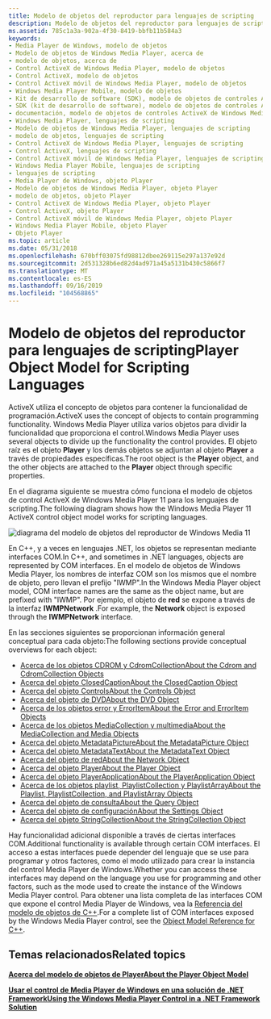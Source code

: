 ```yaml
---
title: Modelo de objetos del reproductor para lenguajes de scripting
description: Modelo de objetos del reproductor para lenguajes de scripting
ms.assetid: 785c1a3a-902a-4f30-8419-bbfb11b584a3
keywords:
- Media Player de Windows, modelo de objetos
- Modelo de objetos de Windows Media Player, acerca de
- modelo de objetos, acerca de
- Control ActiveX de Windows Media Player, modelo de objetos
- Control ActiveX, modelo de objetos
- Control ActiveX móvil de Windows Media Player, modelo de objetos
- Windows Media Player Mobile, modelo de objetos
- Kit de desarrollo de software (SDK), modelo de objetos de controles ActiveX de Windows Media Player
- SDK (kit de desarrollo de software), modelo de objetos de controles ActiveX de Windows Media Player
- documentación, modelo de objetos de controles ActiveX de Windows Media Player
- Windows Media Player, lenguajes de scripting
- Modelo de objetos de Windows Media Player, lenguajes de scripting
- modelo de objetos, lenguajes de scripting
- Control ActiveX de Windows Media Player, lenguajes de scripting
- Control ActiveX, lenguajes de scripting
- Control ActiveX móvil de Windows Media Player, lenguajes de scripting
- Windows Media Player Mobile, lenguajes de scripting
- lenguajes de scripting
- Media Player de Windows, objeto Player
- Modelo de objetos de Windows Media Player, objeto Player
- modelo de objetos, objeto Player
- Control ActiveX de Windows Media Player, objeto Player
- Control ActiveX, objeto Player
- Control ActiveX móvil de Windows Media Player, objeto Player
- Windows Media Player Mobile, objeto Player
- Objeto Player
ms.topic: article
ms.date: 05/31/2018
ms.openlocfilehash: 670bff03075fd98812dbee269115e297a137e92d
ms.sourcegitcommit: 2d531328b6ed82d4ad971a45a5131b430c5866f7
ms.translationtype: MT
ms.contentlocale: es-ES
ms.lasthandoff: 09/16/2019
ms.locfileid: "104568865"
---
```

# <a name="player-object-model-for-scripting-languages"></a><span data-ttu-id="3bcf0-129">Modelo de objetos del reproductor para lenguajes de scripting</span><span class="sxs-lookup"><span data-stu-id="3bcf0-129">Player Object Model for Scripting Languages</span></span>

<span data-ttu-id="3bcf0-130">ActiveX utiliza el concepto de objetos para contener la funcionalidad de programación.</span><span class="sxs-lookup"><span data-stu-id="3bcf0-130">ActiveX uses the concept of objects to contain programming functionality.</span></span> <span data-ttu-id="3bcf0-131">Windows Media Player utiliza varios objetos para dividir la funcionalidad que proporciona el control.</span><span class="sxs-lookup"><span data-stu-id="3bcf0-131">Windows Media Player uses several objects to divide up the functionality the control provides.</span></span> <span data-ttu-id="3bcf0-132">El objeto raíz es el objeto **Player** y los demás objetos se adjuntan al objeto **Player** a través de propiedades específicas.</span><span class="sxs-lookup"><span data-stu-id="3bcf0-132">The root object is the **Player** object, and the other objects are attached to the **Player** object through specific properties.</span></span>

<span data-ttu-id="3bcf0-133">En el diagrama siguiente se muestra cómo funciona el modelo de objetos de control ActiveX de Windows Media Player 11 para los lenguajes de scripting.</span><span class="sxs-lookup"><span data-stu-id="3bcf0-133">The following diagram shows how the Windows Media Player 11 ActiveX control object model works for scripting languages.</span></span>

![diagrama del modelo de objetos del reproductor de Windows Media 11](images/playeromdiag.png)

<span data-ttu-id="3bcf0-135">En C++, y a veces en lenguajes .NET, los objetos se representan mediante interfaces COM.</span><span class="sxs-lookup"><span data-stu-id="3bcf0-135">In C++, and sometimes in .NET languages, objects are represented by COM interfaces.</span></span> <span data-ttu-id="3bcf0-136">En el modelo de objetos de Windows Media Player, los nombres de interfaz COM son los mismos que el nombre de objeto, pero llevan el prefijo "IWMP".</span><span class="sxs-lookup"><span data-stu-id="3bcf0-136">In the Windows Media Player object model, COM interface names are the same as the object name, but are prefixed with "IWMP".</span></span> <span data-ttu-id="3bcf0-137">Por ejemplo, el objeto de **red** se expone a través de la interfaz **IWMPNetwork** .</span><span class="sxs-lookup"><span data-stu-id="3bcf0-137">For example, the **Network** object is exposed through the **IWMPNetwork** interface.</span></span>

<span data-ttu-id="3bcf0-138">En las secciones siguientes se proporcionan información general conceptual para cada objeto:</span><span class="sxs-lookup"><span data-stu-id="3bcf0-138">The following sections provide conceptual overviews for each object:</span></span>

-   [<span data-ttu-id="3bcf0-139">Acerca de los objetos CDROM y CdromCollection</span><span class="sxs-lookup"><span data-stu-id="3bcf0-139">About the Cdrom and CdromCollection Objects</span></span>](about-the-cdrom-and-cdromcollection-objects.md)
-   [<span data-ttu-id="3bcf0-140">Acerca del objeto ClosedCaption</span><span class="sxs-lookup"><span data-stu-id="3bcf0-140">About the ClosedCaption Object</span></span>](about-the-closedcaption-object.md)
-   [<span data-ttu-id="3bcf0-141">Acerca del objeto Controls</span><span class="sxs-lookup"><span data-stu-id="3bcf0-141">About the Controls Object</span></span>](about-the-controls-object.md)
-   [<span data-ttu-id="3bcf0-142">Acerca del objeto de DVD</span><span class="sxs-lookup"><span data-stu-id="3bcf0-142">About the DVD Object</span></span>](about-the-dvd-object.md)
-   [<span data-ttu-id="3bcf0-143">Acerca de los objetos error y ErrorItem</span><span class="sxs-lookup"><span data-stu-id="3bcf0-143">About the Error and ErrorItem Objects</span></span>](about-the-error-and-erroritem-objects.md)
-   [<span data-ttu-id="3bcf0-144">Acerca de los objetos MediaCollection y multimedia</span><span class="sxs-lookup"><span data-stu-id="3bcf0-144">About the MediaCollection and Media Objects</span></span>](about-the-mediacollection-and-media-objects.md)
-   [<span data-ttu-id="3bcf0-145">Acerca del objeto MetadataPicture</span><span class="sxs-lookup"><span data-stu-id="3bcf0-145">About the MetadataPicture Object</span></span>](about-the-metadatapicture-object.md)
-   [<span data-ttu-id="3bcf0-146">Acerca del objeto MetadataText</span><span class="sxs-lookup"><span data-stu-id="3bcf0-146">About the MetadataText Object</span></span>](about-the-metadatatext-object.md)
-   [<span data-ttu-id="3bcf0-147">Acerca del objeto de red</span><span class="sxs-lookup"><span data-stu-id="3bcf0-147">About the Network Object</span></span>](about-the-network-object.md)
-   [<span data-ttu-id="3bcf0-148">Acerca del objeto Player</span><span class="sxs-lookup"><span data-stu-id="3bcf0-148">About the Player Object</span></span>](about-the-player-object.md)
-   [<span data-ttu-id="3bcf0-149">Acerca del objeto PlayerApplication</span><span class="sxs-lookup"><span data-stu-id="3bcf0-149">About the PlayerApplication Object</span></span>](about-the-playerapplication-object.md)
-   [<span data-ttu-id="3bcf0-150">Acerca de los objetos playlist, PlaylistCollection y PlaylistArray</span><span class="sxs-lookup"><span data-stu-id="3bcf0-150">About the Playlist, PlaylistCollection, and PlaylistArray Objects</span></span>](about-the-playlist--playlistcollection--and-playlistarray-objects.md)
-   [<span data-ttu-id="3bcf0-151">Acerca del objeto de consulta</span><span class="sxs-lookup"><span data-stu-id="3bcf0-151">About the Query Object</span></span>](about-the-query-object.md)
-   [<span data-ttu-id="3bcf0-152">Acerca del objeto de configuración</span><span class="sxs-lookup"><span data-stu-id="3bcf0-152">About the Settings Object</span></span>](about-the-settings-object.md)
-   [<span data-ttu-id="3bcf0-153">Acerca del objeto StringCollection</span><span class="sxs-lookup"><span data-stu-id="3bcf0-153">About the StringCollection Object</span></span>](about-the-stringcollection-object.md)

<span data-ttu-id="3bcf0-154">Hay funcionalidad adicional disponible a través de ciertas interfaces COM.</span><span class="sxs-lookup"><span data-stu-id="3bcf0-154">Additional functionality is available through certain COM interfaces.</span></span> <span data-ttu-id="3bcf0-155">El acceso a estas interfaces puede depender del lenguaje que se use para programar y otros factores, como el modo utilizado para crear la instancia del control Media Player de Windows.</span><span class="sxs-lookup"><span data-stu-id="3bcf0-155">Whether you can access these interfaces may depend on the language you use for programming and other factors, such as the mode used to create the instance of the Windows Media Player control.</span></span> <span data-ttu-id="3bcf0-156">Para obtener una lista completa de las interfaces COM que expone el control Media Player de Windows, vea la [Referencia del modelo de objetos de C++](object-model-reference-for-c.md).</span><span class="sxs-lookup"><span data-stu-id="3bcf0-156">For a complete list of COM interfaces exposed by the Windows Media Player control, see the [Object Model Reference for C++](object-model-reference-for-c.md).</span></span>

## <a name="related-topics"></a><span data-ttu-id="3bcf0-157">Temas relacionados</span><span class="sxs-lookup"><span data-stu-id="3bcf0-157">Related topics</span></span>

<dl> <dt>

[<span data-ttu-id="3bcf0-158">**Acerca del modelo de objetos de Player**</span><span class="sxs-lookup"><span data-stu-id="3bcf0-158">**About the Player Object Model**</span></span>](about-the-player-object-model.md)
</dt> <dt>

[<span data-ttu-id="3bcf0-159">**Usar el control de Media Player de Windows en una solución de .NET Framework**</span><span class="sxs-lookup"><span data-stu-id="3bcf0-159">**Using the Windows Media Player Control in a .NET Framework Solution**</span></span>](using-the-windows-media-player-control-in-a--net-framework-solution.md)
</dt> </dl>

 

 





